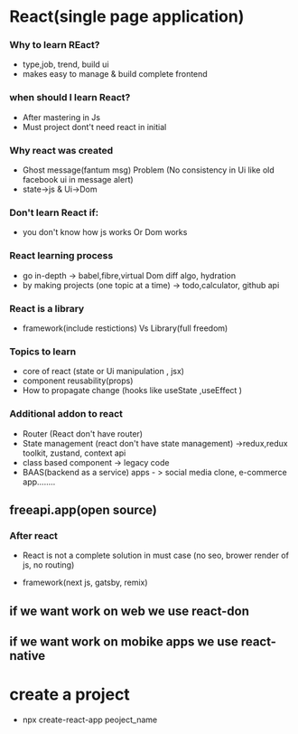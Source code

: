 # React(single page application)

### Why to learn REact?
- type,job, trend, build ui
- makes easy to manage & build complete frontend

### when should I learn React?
- After mastering in Js
- Must project dont't need react in initial

### Why react was created
- Ghost message(fantum msg) Problem    (No consistency in Ui like old facebook ui in message alert)
- state->js  & Ui->Dom

### Don't learn React if:
- you don't know how js works Or Dom works

### React learning process
- go in-depth -> babel,fibre,virtual Dom diff algo, hydration
- by making projects (one topic at a time) -> todo,calculator, github api

### React is a library
- framework(include restictions) Vs Library(full freedom)

### Topics to learn
- core of react (state or Ui manipulation , jsx)
- component reusability(props)
- How to propagate change (hooks like useState ,useEffect )

### Additional addon to react
- Router (React don't have router)
- State management (react don't have state management) ->redux,redux toolkit, zustand, context api
- class based component -> legacy code
- BAAS(backend as a service) apps - > social media clone, e-commerce app........

## freeapi.app(open source)

### After react
- React is not a complete solution in must case (no seo, brower render of js, no routing)

- framework(next js, gatsby, remix)

## if we want work on web we use react-don
## if we want work on mobike apps we use react-native

# create a project
- npx create-react-app peoject_name


